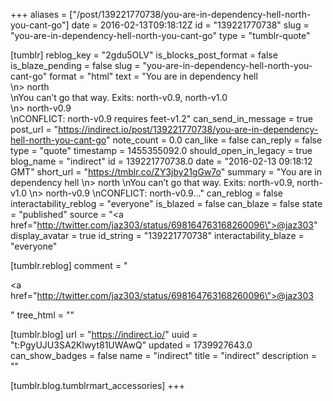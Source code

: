 +++
aliases = ["/post/139221770738/you-are-in-dependency-hell-north-you-cant-go"]
date = 2016-02-13T09:18:12Z
id = "139221770738"
slug = "you-are-in-dependency-hell-north-you-cant-go"
type = "tumblr-quote"

[tumblr]
reblog_key = "2gdu5OLV"
is_blocks_post_format = false
is_blaze_pending = false
slug = "you-are-in-dependency-hell-north-you-cant-go"
format = "html"
text = "You are in dependency hell<br/>\n&gt; north<br/>\nYou can&rsquo;t go that way. Exits: north-v0.9, north-v1.0<br/>\n&gt; north-v0.9<br/>\nCONFLICT: north-v0.9 requires feet-v1.2"
can_send_in_message = true
post_url = "https://indirect.io/post/139221770738/you-are-in-dependency-hell-north-you-cant-go"
note_count = 0.0
can_like = false
can_reply = false
type = "quote"
timestamp = 1455355092.0
should_open_in_legacy = true
blog_name = "indirect"
id = 139221770738.0
date = "2016-02-13 09:18:12 GMT"
short_url = "https://tmblr.co/ZY3jby21gGw7o"
summary = "You are in dependency hell \n> north \nYou can’t go that way. Exits: north-v0.9, north-v1.0 \n> north-v0.9 \nCONFLICT: north-v0.9..."
can_reblog = false
interactability_reblog = "everyone"
is_blazed = false
can_blaze = false
state = "published"
source = "<a href=\"http://twitter.com/jaz303/status/698164763168260096\">@jaz303</a>"
display_avatar = true
id_string = "139221770738"
interactability_blaze = "everyone"

[tumblr.reblog]
comment = "<p><a href=\"http://twitter.com/jaz303/status/698164763168260096\">@jaz303</a></p>"
tree_html = ""

[tumblr.blog]
url = "https://indirect.io/"
uuid = "t:PgyUJU3SA2Klwyt81UWAwQ"
updated = 1739927643.0
can_show_badges = false
name = "indirect"
title = "indirect"
description = ""

[tumblr.blog.tumblrmart_accessories]
+++
